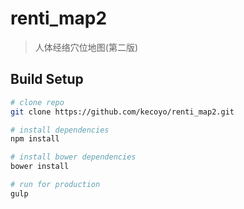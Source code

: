 # renti_map2

> 人体经络穴位地图(第二版)

## Build Setup

``` bash
# clone repo
git clone https://github.com/kecoyo/renti_map2.git

# install dependencies
npm install

# install bower dependencies
bower install

# run for production
gulp
```